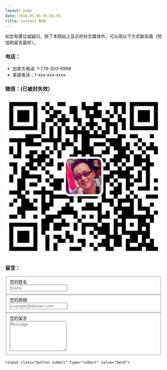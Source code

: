 ```yaml
---
layout: page
date: 2016-01-01 01:01:01
title: contact 联络
---
```


如您有建议或疑问，除了本网站上显示的社交媒体外，可以用以下方式联系我（短信和留言最好）。

### 电话：
- 加拿大电话: 1-778-300-6999
- 美国电话：1-xxx-xxx-xxxx

### 微信：(已被封失效）
![微信QR](/assets/images/wechat.jpg)

### 留言：
<form action="//formspree.io/archiwei@gmail.com" method="POST">
    <fieldset>
        <label for="name">您的姓名</label><br>
        <input type="text" name="name" placeholder="Name" required>
    </fieldset>
    <fieldset>
        <label for="_replyto">您的邮箱</label><br>
        <input type="email" name="_replyto" placeholder="example@domain.com" required>
    </fieldset>
    <fieldset>
        <label for="message">您的留言</label><br>
        <textarea name="message" rows="6" placeholder="Message" required></textarea>
    </fieldset>
    <input class="hidden" type="text" name="_gotcha" style="display:none">
    <input class="hidden" type="hidden" name="_subject" value="Message via http://mkzg.com">

    <input class="button submit" type="submit" value="Send">
</form>
